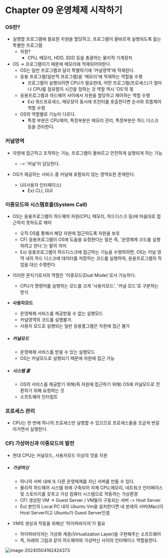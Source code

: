 # Chapter 09 운영체제 시작하기 

### OS란?

* 실행할 프로그램에 필요한 자원을 할당하고, 프로그램이 올바르게 실행되도록 돕는 특별한 프로그램
  * 자원?
    * CPU, 메모리, HDD, SDD 등을 총괄하는 물리적 기계장치
* OS -> 프로그램이기 때문에 메모리에 적재되어야한다.
  * OS는 일반 프로그램과 달리 특별하기에 '커널영역'에 적재된다. 
  * 응용 프로그램(일반적 프로그램)을 '메모리'에 적재하는 역할을 수행
    * 프로그램이 실행되려면 CPU가 필요한데, 어떤 프로그램(프로세스)가 얼마나 CPU를 점유할지 시간을 
      정하는 것 역할 역시 'OS'의 몫
  * 응용프로그램과 하드웨어 사이에서 자원을 할당하고 제어하는 역할 수행
    * Ex) 워드프로세스, 메모장이 동시에 프린터를 호출한다면 순서와 흐름제어 역할 수행
  * OS의 역할별로 기능이 다르다.
    * 특정 부분은 CPU제어, 특정부분은 메모리 관리, 특정부분은 하드 디스크 등을 관리한다.

### 커널영역

* 자원에 접근하고 조작하는 기능, 프로그램이 올바르고 안전하게 실행되게 하는 기능
  * -> '커널'이 담당한다. 

* OS가 제공하는 서비스 중 커널에 포함되지 않는 영역또한 존재한다. 
  * UI(사용자 인터페이스)
    * Ex) CLI, GUI

### 이중모드와 시스템호출(System Call)

* OS는 응용프로그램이 하드웨어 자원(CPU, 메모리, 하드디스크 등)에 마음대로 접근하지 못하도로 제어

  * 오직 OS를 통해서 해당 자원에 접근하도록 자원을 보호
  * CF) 응용프로그램이 OS에 도움을 요청한다는 말은 즉, '운영체제 코드를 실행하려고 한다.'는 말의 의미
  * Ex) 응용프로그램이 하드디스크에 접근하는 기능을 수행하려면, OS는 커널 영역 내의 하드 디스크에 데이터를 저장하는 코드를
    실행하여, 응용프로그램의 작업을 대신 수행한다. 

* 이러한 문지기로서의 역할은 '이중모드(Dual Mode)'로서 가능하다. 

  * CPU가 명령어를 실행하는 모드를 크게 '사용자모드', '커널 모드'로 구분하는 방식

* <b>사용자모드</b>

  * 운영체제 서비스를 제공받을 수 없는 실행모드
  * 커널영역의 코드를 실행불가. 
  * 사용자 모드로 실행되는 일반 응용플그램은 자원에 접근 불가

* ##### 커널모드

  * 운영체제 서비스를 받을 수 있는 실행모드
  * OS는 커널모드로 실행되기 때문에 자원에 접근 가능

* ##### 시스템 콜

  * OS의 서비스를 제공받기 위해(즉 자원에 접근하기 위해) OS에 커널모드로 전환하기 위해 요청하는 것
  * 소프트웨어 인터럽트

### 프로세스 관리

* CPU는 한 번에 하나의 프로세스만 실행할 수 있으므로 프로세스들을 조금씩 번갈아가면서 실행한다. 

  

### CF) 가상머신과 이중모드의 발전

* 현대 CPU는 커널모드, 사용자모드 이상의 것을 지원

* ##### 가상머신

  * 하나의 서버 내에 또 다른 운영체제를 지닌 서버를 만들 수 있다. 
  * 물리적 하드웨어 시스템 위에 구축되어 자체 CPU,메모리, 네트워크 인터페이스 및 스토리지를 갖추고 가상 컴퓨터 시스템으로 작동하는 가상환경
  * CF) 생성된 VM -> Guest Server / VM들이 구동되는 서버 -> Host Server
  * Ex) 본인의 Local PC 내의 Ubuntu Vm을 설치한다면 내 본래의 서버(Mac)이 Host Server이고 Ubuntu가 Guest Server인셈

* VM의 생성과 작동을 위해선 '하이퍼바이저'가 필요

  * 하이퍼바이저는 가상화 계층(Virtualization Layer)을 구현해주는 소프트웨어
  * 즉, 아래의 그림과 같이 하드웨어와 가상머신 사이의 인터페이스 역할을한다. 

![image-20240504162424373](/Users/daewon/Study/Book/Book/OS/혼공컴운/Chapter09/img/image-20240504162424373.png)
